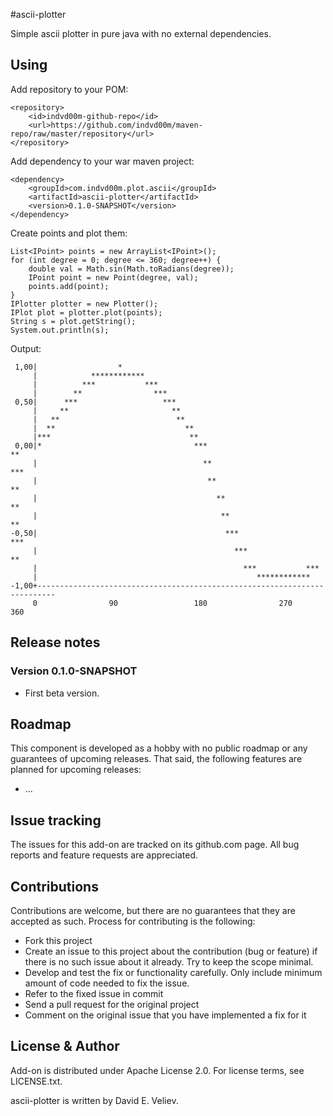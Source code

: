#ascii-plotter

Simple ascii plotter in pure java with no external dependencies.


## Using
Add repository to your POM:

	<repository>
		<id>indvd00m-github-repo</id>
		<url>https://github.com/indvd00m/maven-repo/raw/master/repository</url>
	</repository>

Add dependency to your war maven project:

	<dependency>
		<groupId>com.indvd00m.plot.ascii</groupId>
		<artifactId>ascii-plotter</artifactId>
		<version>0.1.0-SNAPSHOT</version>
	</dependency>

Create points and plot them:

	List<IPoint> points = new ArrayList<IPoint>();
	for (int degree = 0; degree <= 360; degree++) {
		double val = Math.sin(Math.toRadians(degree));
		IPoint point = new Point(degree, val);
		points.add(point);
	}
	IPlotter plotter = new Plotter();
	IPlot plot = plotter.plot(points);
	String s = plot.getString();
	System.out.println(s);

Output:

	 1,00|                  *                                                       
	     |            ************                                                  
	     |          ***           ***                                               
	     |        **                ***                                             
	 0,50|      ***                   ***                                           
	     |     **                       **                                          
	     |   **                          **                                         
	     |  **                             **                                       
	     |***                               **                                      
	 0,00|*                                  ***                                  **
	     |                                     **                               *** 
	     |                                      **                             **   
	     |                                        **                          **    
	     |                                         **                       **      
	-0,50|                                          ***                   ***       
	     |                                            ***                **         
	     |                                              ***           ***           
	     |                                                 ************             
	-1,00+--------------------------------------------------------------------------
	     0                90                 180                270              360


## Release notes

### Version 0.1.0-SNAPSHOT
- First beta version.

## Roadmap

This component is developed as a hobby with no public roadmap or any guarantees of upcoming releases. That said, the following features are planned for upcoming releases:
- ...

## Issue tracking

The issues for this add-on are tracked on its github.com page. All bug reports and feature requests are appreciated. 

## Contributions

Contributions are welcome, but there are no guarantees that they are accepted as such. Process for contributing is the following:
- Fork this project
- Create an issue to this project about the contribution (bug or feature) if there is no such issue about it already. Try to keep the scope minimal.
- Develop and test the fix or functionality carefully. Only include minimum amount of code needed to fix the issue.
- Refer to the fixed issue in commit
- Send a pull request for the original project
- Comment on the original issue that you have implemented a fix for it

## License & Author

Add-on is distributed under Apache License 2.0. For license terms, see LICENSE.txt.

ascii-plotter is written by David E. Veliev.
